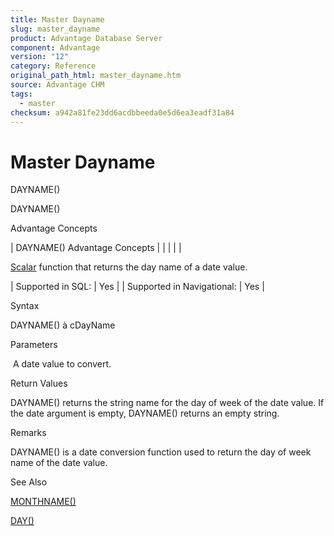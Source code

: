 ```yaml
---
title: Master Dayname
slug: master_dayname
product: Advantage Database Server
component: Advantage
version: "12"
category: Reference
original_path_html: master_dayname.htm
source: Advantage CHM
tags:
  - master
checksum: a942a81fe23dd6acdbbeeda0e5d6ea3eadf31a84
---
```


# Master Dayname

DAYNAME()

DAYNAME()

Advantage Concepts

| DAYNAME()  Advantage Concepts |  |  |  |  |

[Scalar](master_supported_scalar_functions.md) function that returns the day name of a date value.

| Supported in SQL: | Yes |
| Supported in Navigational: | Yes |

Syntax

DAYNAME(<dDate>) à cDayName

Parameters

<dDate>  A date value to convert.

Return Values

DAYNAME() returns the string name for the day of week of the date value. If the date argument is empty, DAYNAME() returns an empty string.

Remarks

DAYNAME() is a date conversion function used to return the day of week name of the date value.

See Also

[MONTHNAME()](master_monthname.md)

[DAY()](master_day.md)

